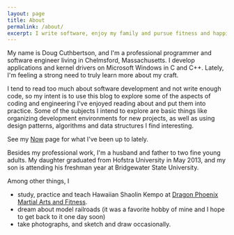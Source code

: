 ```yaml
---
layout: page
title: About
permalink: /about/
excerpt: I write software, enjoy my family and pursue fitness and happiness through various activities and hobbies.
---
```

My name is Doug Cuthbertson, and I'm a professional programmer and software engineer living in Chelmsford, Massachusetts. I develop applications and kernel drivers on Microsoft Windows in C and C++. Lately, I'm feeling a strong need to truly learn more about my craft.

I tend to read too much about software development and not write enough code, so my intent is to use this blog to explore some of the aspects of coding and engineering I've enjoyed reading about and put them into practice. Some of the subjects I intend to explore are basic things like organizing development environments for new projects, as well as using design patterns, algorithms and data structures I find interesting.

See my [Now](/now.html) page for what I've been up to lately.

Besides my professional work, I'm a husband and father to two fine young adults. My daughter graduated from Hofstra University in May 2013, and my son is attending his freshman year at Bridgewater State University.

Among other things, I
- study, practice and teach Hawaiian Shaolin Kempo at [Dragon Phoenix Martial Arts and Fitness](http://dpkempo.com).
- dream about model railroads (it was a favorite hobby of mine and I hope to get back to it one day soon)
- take photographs, and sketch and draw occasionally.
